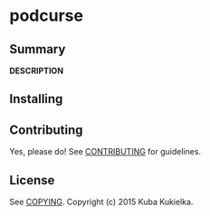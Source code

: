 # podcurse

## Summary

__DESCRIPTION__

## Installing


## Contributing

Yes, please do! See [CONTRIBUTING][] for guidelines.

## License

See [COPYING][]. Copyright (c) 2015 Kuba Kukielka.


[CONTRIBUTING]: ./CONTRIBUTING.md
[COPYING]: ./COPYING
